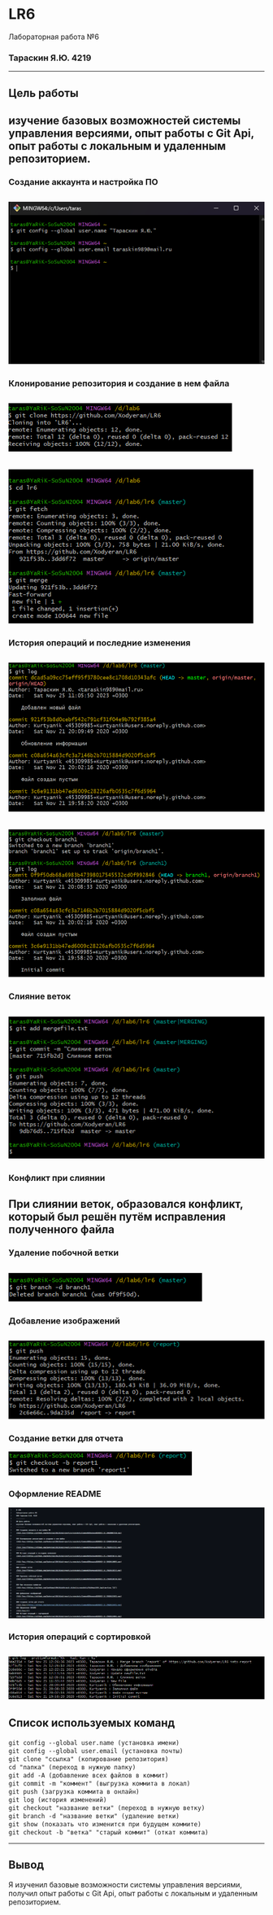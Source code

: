 # LR6
Лабораторная работа №6
### Тараскин Я.Ю. 4219
---------
## Цель работы
изучение базовых возможностей системы управления версиями, опыт работы с Git Api, опыт работы с локальным и удаленным репозиторием.
---------
### Создание аккаунта и настройка ПО
![Alt-Текст](https://github.com/Xodyeran/LR6/blob/report/screenshots/Снимок%20экрана%202023-11-24%20003550.png)
---------
### Клонирование репозитория и создание в нем файла
![Alt-Текст](https://github.com/Xodyeran/LR6/blob/report/screenshots/Снимок%20экрана%202023-11-25%20110320.png)
---------
![Alt-Текст](https://github.com/Xodyeran/LR6/blob/report/screenshots/Снимок%20экрана%202023-11-25%20112742.png)
---------
### История операций и последние изменения
![Alt-Текст](https://github.com/Xodyeran/LR6/blob/report/screenshots/Снимок%20экрана%202023-11-25%20110732.png)
---------
![Alt-Текст](https://github.com/Xodyeran/LR6/blob/report/screenshots/Снимок%20экрана%202023-11-25%20110853.png)
---------
### Слияние веток
![Alt-Текст](https://github.com/Xodyeran/LR6/blob/report/screenshots/Снимок%20экрана%202023-11-25%20120715.png)
---------
### Конфликт при слиянии 
При слиянии веток, образовался конфликт, который был решён путём исправления полученного файла 
---------
### Удаление побочной ветки
![Alt-Текст](https://github.com/Xodyeran/LR6/blob/report/screenshots/Снимок%20экрана%202023-11-25%20120750.png)
---------
### Добавление изображений
![Alt-Текст](https://github.com/Xodyeran/LR6/blob/report/screenshots/Снимок%20экрана%202023-11-25%20123652.png)
-----------
### Создание ветки для отчета
![Alt-Текст](https://github.com/Xodyeran/LR6/blob/report/screenshots/Снимок%20экрана%202023-11-25%20124452.png)
### Оформление README
![Alt-Текст](https://github.com/Xodyeran/LR6/blob/report/screenshots/last.png)
### История операций с сортировкой
![Alt-Текст](https://github.com/Xodyeran/LR6/blob/report/screenshots/Снимок%20экрана%202023-11-25%20124041.png)
----------
## Список используемых команд
```
git config --global user.name (установка имени)
git config --global user.email (установка почты)
git clone "ссылка" (копирование репозитория)
cd "папка" (переход в нужную папку)
git add -A (добавление всех файлов в коммит)
git commit -m "коммент" (выгрузка коммита в локал)
git push (загрузка коммита в онлайн)
git log (история изменений)
git checkout "название ветки" (переход в нужную ветку)
git branch -d "название ветки" (удаление ветки)
git show (показать что изменится при будущем коммите)
git checkout -b "ветка" "старый коммит" (откат коммита)
```
--------
## Вывод

Я изученил базовые возможности системы управления версиями, получил опыт работы с Git Api, опыт работы с локальным и
удаленным репозиторием. 

